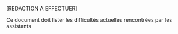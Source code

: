 [REDACTION A EFFECTUER]

Ce document doit lister les difficultés actuelles rencontrées par les assistants
